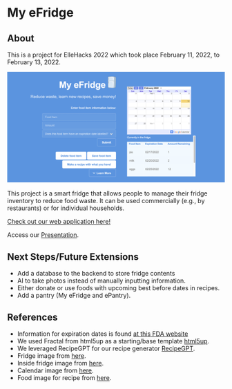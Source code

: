 # My eFridge

## About
This is a project for ElleHacks 2022 which took place February 11, 2022, to February 13, 2022.  
  
![Screenshot](images/UI_Screenshot.png?raw=true "Screenshot") 
  
This project is a smart fridge that allows people to manage their fridge inventory to reduce food waste. It can be used commercially (e.g., by restaurants) or for individual households.  
  
[Check out our web application here!](https://mehagupta22.github.io/MyFridge/)
  
Access our [Presentation](https://www.canva.com/design/DAE4Gj3QXxY/zveM0t-6MDgU7Z8BMEDapw/view?website#4:my-efridge).

## Next Steps/Future Extensions
* Add a database to the backend to store fridge contents
* AI to take photos instead of manually inputting information.
* Either donate or use foods with upcoming best before dates in recipes.
* Add a pantry (My eFridge and ePantry).

## References
* Information for expiration dates is found [at this FDA website](https://www.foodsafety.gov/keep-food-safe/foodkeeper-app)
* We used Fractal from html5up as a starting/base template [html5up](https://html5up.net/).
* We leveraged RecipeGPT for our recipe generator [RecipeGPT](https://recipegpt.org/?fbclid=IwAR0ID9_0-oNQO0b7ekNLennwAMjm6_jgFdvbxLB3yD1ZBOh16UMShcREE0U).
* Fridge image from [here](https://creazilla.com/nodes/69624-refrigerator-clipart).
* Inside fridge image from [here](https://www.heart.org/en/healthy-living/healthy-eating/cooking-skills/storing/using-your-fridge-the-right-way).
* Calendar image from [here](https://www.istockphoto.com/illustrations/calendar-cartoon).
* Food image for recipe from [here](https://www.alamy.com/cooking-in-home-pans-boiling-pot-and-fried-pan-set-cartoon-steel-cooking-pots-with-boiling-soup-and-fried-egg-concept-of-home-dinner-on-stove-flaming-gas-burner-heats-kitchen-ob-image425238757.html).
